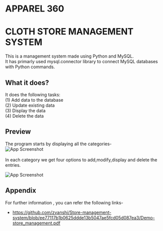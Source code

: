 # APPAREL 360 

# CLOTH STORE MANAGEMENT SYSTEM

This is a management system made using Python and MySQL.<br>
It has primarly used mysql.connector library to connect MySQL databases with Python commands.



## What it does?

It does the following tasks:<br>
(1) Add data to the database<br>
(2) Update existing data<br>
(3) Display the data<br>
(4) Delete the data<br>


## Preview
The program starts by displaying all the categories-<br>
![App Screenshot](file:///C:/Users/asus/Documents/web%20develop/pythonpro1.png)
<br>
<br>
In each category we get four options to add,modify,display and delete the entries.<br>

![App Screenshot](file:///D:/Programs/python%20project/Outputs/pythonpro2.png)


## Appendix

For further information , you can refer the following links-<br>
* https://github.com/zvanshi/Store-management-system/blob/ee77117b1b0625ddde13b5047ae5fcd05d087ea3/Demo-store_management.pdf
